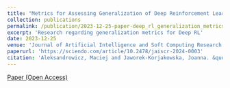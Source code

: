 ```yaml
---
title: "Metrics for Assessing Generalization of Deep Reinforcement Learning in Parameterized Environments"
collection: publications
permalink: /publication/2023-12-25-paper-deep_rl_generalization_metrics
excerpt: 'Research regarding generalization metrics for Deep RL'
date: 2023-12-25
venue: 'Journal of Artificial Intelligence and Soft Computing Research'
paperurl: 'https://sciendo.com/article/10.2478/jaiscr-2024-0003'
citation: 'Aleksandrowicz, Maciej and Jaworek-Korjakowska, Joanna. &quot;Metrics for Assessing Generalization of Deep Reinforcement Learning in Parameterized Environments&quot; <i>Journal of Artificial Intelligence and Soft Computing Research</i>, vol.14, no.1, 2023, pp.45-61. https://doi.org/10.2478/jaiscr-2024-0003'
---
```


[Paper (Open Access)](https://sciendo.com/article/10.2478/jaiscr-2024-0003)